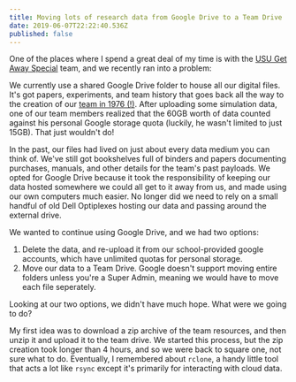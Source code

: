 ```yaml
---
title: Moving lots of research data from Google Drive to a Team Drive
date: 2019-06-07T22:22:40.536Z
published: false
---
```

One of the places where I spend a great deal of my time is with the [USU Get Away Special](https://getawayspecial.usu.edu) team, and we recently ran into a problem: 

We currently use a shared Google Drive folder to house all our digital files. It's got papers, experiments, and team history that goes back all the way to the creation of our [team in 1976 (!)](https://en.wikipedia.org/wiki/Getaway_Special). After uploading some simulation data, one of our team members realized that the 60GB worth of data counted against his personal Google storage quota (luckily, he wasn't limited to just 15GB). That just wouldn't do!

In the past, our files had lived on just about every data medium you can think of. We've still got bookshelves full of binders and papers documenting purchases, manuals, and other details for the team's past payloads. We opted for Google Drive because it took the responsibility of keeping our data hosted somewhere we could all get to it away from us, and made using our own computers much easier. No longer did we need to rely on a small handful of old Dell Optiplexes hosting our data and passing around the external drive. 

We wanted to continue using Google Drive, and we had two options: 

1. Delete the data, and re-upload it from our school-provided google accounts, which have unlimited quotas for personal storage.
2. Move our data to a Team Drive. Google doesn't support moving entire folders unless you're a Super Admin, meaning we would have to move each file seperately.

Looking at our two options, we didn't have much hope. What were we going to do?

My first idea was to download a zip archive of the team resources, and then unzip it and upload it to the team drive. We started this process, but the zip creation took longer than 4 hours, and so we were back to square one, not sure what to do. Eventually, I remembered about `rclone`, a handy little tool that acts a lot like `rsync` except it's primarily for interacting with cloud data.

